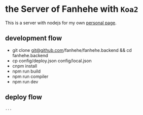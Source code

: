 # the Server of Fanhehe with `Koa2`

This is a server with nodejs for my own [personal page](https://github.com/fanhehe/fanhehe.github.io).


## development flow

* git clone git@github.com/fanhehe/fanhehe.backend && cd fanhehe.backend
* cp config/deploy.json config/local.json
* cnpm install
* npm run build
* npm run compiler
* npm run dev

## deploy flow

`...`